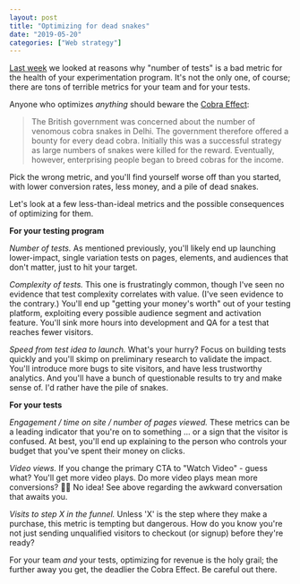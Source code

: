```yaml
---
layout: post
title: "Optimizing for dead snakes"
date: "2019-05-20"
categories: ["Web strategy"]
---
```


[Last week](http://briandavidhall.com/why-number-of-tests-is-a-terrible-success-metric/) we looked at reasons why "number of tests" is a bad metric for the health of your experimentation program. It's not the only one, of course; there are tons of terrible metrics for your team and for your tests.

Anyone who optimizes _anything_ should beware the [Cobra Effect](https://en.wikipedia.org/wiki/Cobra_effect):

> The British government was concerned about the number of venomous cobra snakes in Delhi. The government therefore offered a bounty for every dead cobra. Initially this was a successful strategy as large numbers of snakes were killed for the reward. Eventually, however, enterprising people began to breed cobras for the income.

Pick the wrong metric, and you'll find yourself worse off than you started, with lower conversion rates, less money, and a pile of dead snakes.

Let's look at a few less-than-ideal metrics and the possible consequences of optimizing for them.

**For your testing program**

_Number of tests._ As mentioned previously, you'll likely end up launching lower-impact, single variation tests on pages, elements, and audiences that don't matter, just to hit your target.

_Complexity of tests._ This one is frustratingly common, though I've seen no evidence that test complexity correlates with value. (I've seen evidence to the contrary.) You'll end up "getting your money's worth" out of your testing platform, exploiting every possible audience segment and activation feature. You'll sink more hours into development and QA for a test that reaches fewer visitors.

_Speed from test idea to launch._ What's your hurry? Focus on building tests quickly and you'll skimp on preliminary research to validate the impact. You'll introduce more bugs to site visitors, and have less trustworthy analytics. And you'll have a bunch of questionable results to try and make sense of. I'd rather have the pile of snakes.

**For your tests**

_Engagement / time on site / number of pages viewed._ These metrics can be a leading indicator that you're on to something ... or a sign that the visitor is confused. At best, you'll end up explaining to the person who controls your budget that you've spent their money on clicks.

_Video views._ If you change the primary CTA to "Watch Video" - guess what? You'll get more video plays. Do more video plays mean more conversions? 🤷‍♂️ No idea! See above regarding the awkward conversation that awaits you.

_Visits to step X in the funnel._ Unless 'X' is the step where they make a purchase, this metric is tempting but dangerous. How do you know you're not just sending unqualified visitors to checkout (or signup) before they're ready?

For your team _and_ your tests, optimizing for revenue is the holy grail; the further away you get, the deadlier the Cobra Effect. Be careful out there.
